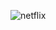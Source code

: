 ![netflix](https://github.com/Pradeep2209/P1/assets/152889487/55369cd1-c3a2-4566-a3af-21230e4e9baa)
